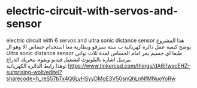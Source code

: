 # electric-circuit-with-servos-and-sensor
electric circuit with 6 servos and ultra sonic distance sensor
هذا المشروع يوضح كيفية عمل دائرة كهربائية ب ستة سيرفو وبطارية معا استخدام حساس الا وهو ال Ultra sonic distance sensor طبعا اي جسيم يمر امام الحساس لمدة ثلاث ثواني بيرسل اشارة بالبلوتوث لتشغيل فيديو ويقوم بتحريك الذراع  
وهذا رابط الدائرة الكهربائية: https://www.tinkercad.com/things/dA6ifwxcEHZ-surprising-wolt/editel?sharecode=h_reS57bTx4Q6LyHSyyDMgE3V50snQhLnNfMNuoYoRw
